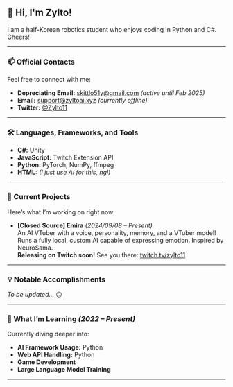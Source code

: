 ## 👋 Hi, I'm Zylto!  

I am a half-Korean robotics student who enjoys coding in Python and C#. Cheers!  

---

### 📫 Official Contacts  
Feel free to connect with me:  
- **Depreciating Email:** skittlo51y@gmail.com *(active until Feb 2025)*  
- **Email:** support@zyltoai.xyz *(currently offline)*  
- **Twitter:** [@Zylto11](https://twitter.com/Zylto11)  

---

### 🛠️ Languages, Frameworks, and Tools  
- **C#:** Unity  
- **JavaScript:** Twitch Extension API  
- **Python:** PyTorch, NumPy, ffmpeg  
- **HTML:** *(I just use AI for this, ngl)*  

---

### 🚀 Current Projects  
Here’s what I’m working on right now:  
- **[Closed Source] Emira** *(2024/09/08 – Present)*  
  An AI VTuber with a voice, personality, memory, and a VTuber model! Runs a fully local, custom AI capable of expressing emotion. Inspired by NeuroSama.  
  **Releasing on Twitch soon!** See you there: [twitch.tv/zylto11](https://twitch.tv/zylto11)  

---

### 💡 Notable Accomplishments  
*To be updated...* 🙃  

---

### 🌱 What I’m Learning *(2022 – Present)*  
Currently diving deeper into:  
- **AI Framework Usage:** Python  
- **Web API Handling:** Python  
- **Game Development**  
- **Large Language Model Training**  

---

